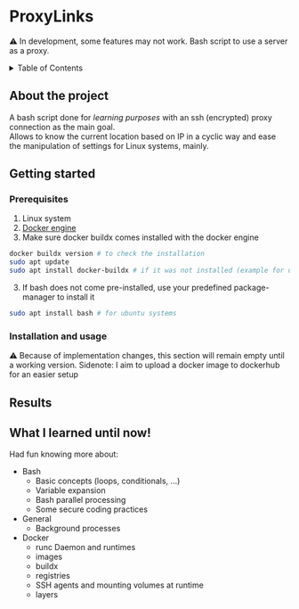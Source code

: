 # ProxyLinks
⚠️ In development, some features may not work.
Bash script to use a server as a proxy.

<!-- TABLE OF CONTENTS -->
<details>
  <summary>Table of Contents</summary>
  <ol>
    <li>
      <a href="#about-the-project">About The Project</a>
    </li>
    <li>
      <a href="#getting-started">Getting Started</a>
      <ul>
        <li><a href="#prerequisites">Prerequisites</a></li>
        <li><a href="#installation">Installation</a></li>
      </ul>
    </li>
    <li><a href="#usage">Usage</a></li>
    <li><a href="#results">Results</a></li>
    <li><a href="#what-i-learned">What I learned!</a></li>
  </ol>
</details>

<!-- ABOUT THE PROJECT -->
## About the project
A bash script done for _learning purposes_ with an ssh (encrypted) proxy connection as the main goal.  
Allows to know the current location based on IP in a cyclic way and ease the manipulation of settings for Linux systems, mainly.

<!-- HOW TO START IT -->
## Getting started
### Prerequisites
1. Linux system
2. <a href="https://docs.docker.com/engine/install/">Docker engine</a>
3. Make sure docker buildx comes installed with the docker engine
```sh
docker buildx version # to check the installation
sudo apt update
sudo apt install docker-buildx # if it was not installed (example for ubuntu)
```
3. If bash does not come pre-installed, use your predefined package-manager to install it
```sh
sudo apt install bash # for ubuntu systems
```

### Installation and usage
⚠️ Because of implementation changes, this section will remain empty until a working version.
Sidenote: I aim to upload a docker image to dockerhub for an easier setup

## Results


## What I learned until now!
Had fun knowing more about:
* Bash
  * Basic concepts (loops, conditionals, ...)
  * Variable expansion
  * Bash parallel processing
  * Some secure coding practices
* General
  * Background processes
* Docker
  * runc Daemon and runtimes
  * images
  * buildx
  * registries
  * SSH agents and mounting volumes at runtime
  * layers








